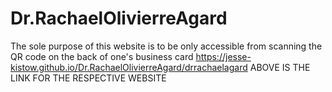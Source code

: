 # Dr.RachaelOlivierreAgard
The sole purpose of this website is to be only accessible from scanning the QR code on the back of one's business card 
https://jesse-kistow.github.io/Dr.RachaelOlivierreAgard/drrachaelagard
ABOVE IS THE LINK FOR THE RESPECTIVE WEBSITE
